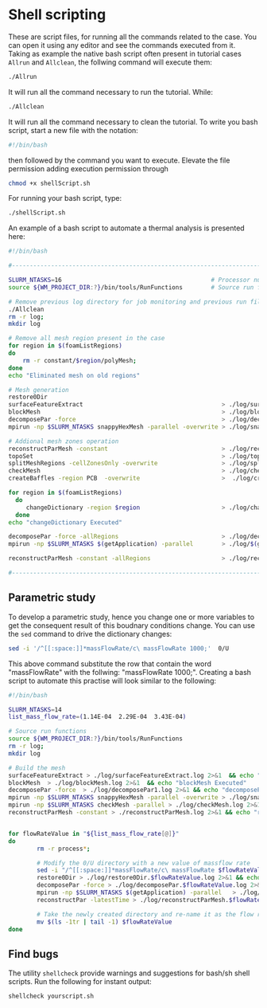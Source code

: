 # Shell scripting

These are script files, for running all the commands related to the
case. You can open it using any editor and see the commands executed from it.
Taking as example the native bash script often present in tutorial
cases ```Allrun``` and ```Allclean```, the follwing command will execute them:

```sh
./Allrun
```

It will run all the command necessary to run the tutorial. While:

```sh
./Allclean
```
It will run all the command necessary to clean the tutorial.
To write you bash script, start a new file with the notation:

```bash
#!/bin/bash
```
then followed by the command you want to execute.
Elevate the file permission adding execution permission through

```sh
chmod +x shellScript.sh
```
For running your bash script, type:
```sh
./shellScript.sh
```
An example of a bash script to automate a thermal analysis is presented here:

```sh
#!/bin/bash

#------------------------------------------------------------------------------

SLURM_NTASKS=16                                          # Processor number defined here 
source ${WM_PROJECT_DIR:?}/bin/tools/RunFunctions        # Source run functions

# Remove previous log directory for job monitoring and previous run file
./Allclean
rm -r log;
mkdir log

# Remove all mesh region present in the case
for region in $(foamListRegions)
do
    rm -r constant/$region/polyMesh;
done
echo "Eliminated mesh on old regions"

# Mesh generation
restore0Dir
surfaceFeatureExtract                                       > ./log/surfaceFeatureExtract.log  2>&1  && echo "surfaceFeatureExtract Executed/n"
blockMesh                                                   > ./log/blockMesh.log 2>&1  && echo "blockMesh Executed"
decomposePar -force                                         > ./log/decomposePar1.log 2>&1  && echo "decomposePar1 Executed"
mpirun -np $SLURM_NTASKS snappyHexMesh -parallel -overwrite > ./log/snappyHexMesh.log 2>&1 && echo "snappyHexMesh Executed"

# Addional mesh zones operation
reconstructParMesh -constant                                > ./log/reconstructParMesh1         2>&1 && echo "Reconstruct Case"
topoSet                                                     > ./log/topoSet  && echo "topoSet Executed"
splitMeshRegions -cellZonesOnly -overwrite                  > ./log/splitMesh.log 2>&1 && echo "splitMeshRegions Executed"
checkMesh                                                   > ./log/checkMesh.log                   2>&1 && echo "checkMesh Executed"
createBaffles -region PCB  -overwrite                       >  ./log/createBaffles     2>&1 && echo "createBaffles Executed"

for region in $(foamListRegions)
  do
     changeDictionary -region $region                       > ./log/changeDictionary.$region.log 2>&1
  done
echo "changeDictionary Executed"

decomposePar -force -allRegions                             > ./log/decomposePar2 2>&1 && echo "decomposePar2 Executed"
mpirun -np $SLURM_NTASKS $(getApplication) -parallel        > ./log/$(getApplication).log 2>&1 && echo "$(getApplication) Executed"

reconstructParMesh -constant -allRegions                    > ./log/reconstructParMesh.log 2>&1 && echo "Finished"

#------------------------------------------------------------------------------
```

## Parametric study

To develop a parametric study, hence you change one or more  variables to get the consequent result
of this boudnary conditions change. You can use the ```sed``` command to drive the dictionary changes:

```sh
sed -i '/^[[:space:]]*massFlowRate/c\ massFlowRate 1000;'  0/U
```  

This above command substitute the row that contain the word "massFlowRate" with the follwing: "massFlowRate 1000;".
Creating a bash script to automate this practise will look similar to the following:

```sh
#!/bin/bash

SLURM_NTASKS=14
list_mass_flow_rate=(1.14E-04  2.29E-04  3.43E-04)

# Source run functions
source ${WM_PROJECT_DIR:?}/bin/tools/RunFunctions        
rm -r log;
mkdir log

# Build the mesh
surfaceFeatureExtract > ./log/surfaceFeatureExtract.log 2>&1  && echo "surfaceFeatureExtract Executed/n"
blockMesh  > ./log/blockMesh.log 2>&1  && echo "blockMesh Executed"
decomposePar -force  > ./log/decomposePar1.log 2>&1 && echo "decomposePar1 Executed"
mpirun -np $SLURM_NTASKS snappyHexMesh -parallel -overwrite > ./log/snappyHexMesh.log 2>&1 && echo "snappyHexMesh Executed"
mpirun -np $SLURM_NTASKS checkMesh -parallel > ./log/checkMesh.log 2>&1 && echo "checkMesh Executed"
reconstructParMesh -constant > ./reconstructParMesh.log 2>&1 && echo "reconstructParMesh Executed"


for flowRateValue in "${list_mass_flow_rate[@]}"
do
        rm -r process*;

        # Modify the 0/U directory with a new value of massflow rate
        sed -i "/^[[:space:]]*massFlowRate/c\ massFlowRate $flowRateValue ;"  0.orig/U  && echo "Changed 0/U with $flowRateValue kg/s"
        restore0Dir > ./log/restore0Dir.$flowRateValue.log 2>&1 && echo "restore0Dir $flowRateValue  Executed"
        decomposePar -force > ./log/decomposePar.$flowRateValue.log 2>&1 && echo "decomposePar $flowRateValue  Executed"
        mpirun -np $SLURM_NTASKS $(getApplication) -parallel   > ./log/$(getApplication).$flowRateValue.log 2>&1 && echo "$(getApplication) $flowRateValue Executed"
        reconstructPar -latestTime > ./log/reconstructParMesh.$flowRateValue.log 2>&1  && echo "reconstructPar $flowRateValue Executed"

        # Take the newly created directory and re-name it as the flow rate
        mv $(ls -1tr | tail -1) $flowRateValue
done
```

## Find bugs 

The utility ```shellcheck``` provide warnings and suggestions for bash/sh 
shell scripts. Run the following for instant output: 

```sh
shellcheck yourscript.sh
``` 

<!--  Script to show the footer   -->
<html>
<script
    src="https://code.jquery.com/jquery-3.3.1.js"
    integrity="sha256-2Kok7MbOyxpgUVvAk/HJ2jigOSYS2auK4Pfzbm7uH60="
    crossorigin="anonymous">
</script>
<script>
$(function(){
  $("#footer").load("../footers/footer_first_level_depth.html");
});
</script>
<body>
<div id="footer"></div>
</body>
</html>
